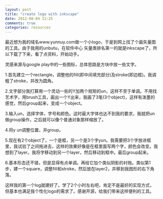 ```yaml
---
layout: post
title: "create logo with inkscape"
date: 2012-08-04 12:25
comments: true
categories: resources
---
```


   最近想为我的域名www.yunnuy.com做一个小logo，于是到网上找了个画矢量图的工具。由于我用的unbutu，在软件中心
矢量类排名第一的就是inkscape了，所以下载了下来，看了点资料，开始动手。
 
   灵感来源与google play中的一些图标，总体思路是方块中放一些文字。 

 1.首先建立一个rectangle，调整他的fill(即中间填充部分)及stroke(即边框)。我调粗了stroke，并改为圆角。

 2.文字部分我打算用一个灵动一些的Y加两个规矩的un，这样不至于单调。不用找艺术字，用brush工具，画出一个Y出来，我画了3笔(3个object)，这样有泼墨的感觉，然后group起来，变成一个object。
 
 3.输入un，选择字体，字号和颜色。这时最大字体也达不到我的要求，我就把un做group操作，之后就可以像个普通对象那样缩放了。 

 4.将y un调整位置，并group。
 
 5.现在有2个object了，一个是框，另一个是3个字yun。我需要把3个字放进框里，我试验了之间拖进去，这样的效果好像是在框里面写两个字，颜色会改变。我想到了layer。我将字移动到另一个layer，然后移动到框中。最后group起来。 

 6.基本形态还不错，但是显得有点单调。再给它加个类似阴影的衬拖。类似第1步，建一个square，调整fill和stroke，然后放在layer2，并移到我图形的右下角落。 

 这样我的第一个log就建好了。学了2个小时左右吧，肯定不是最好的实现方式，但基本也满足我个性化logo的需求了。感谢开源，给我们带来这样便利的工具。
